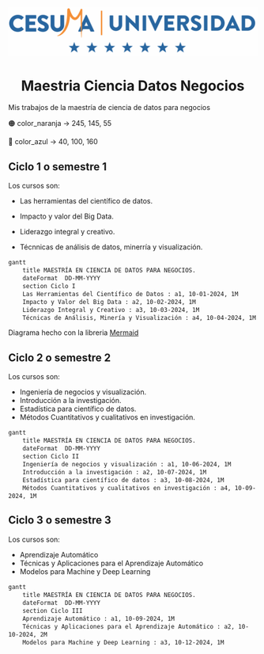 ![](Figuras\Logo_Cesuma.png)

# <center>Maestria Ciencia Datos Negocios

Mis trabajos de la maestría de ciencia de datos para negocios



🟠 color_naranja -> 245, 145, 55

🔵 color_azul -> 40, 100, 160



## Ciclo 1 o semestre 1

Los cursos son:

* Las herramientas del científico de datos.

* Impacto y valor del Big Data.

* Liderazgo integral y creativo.

* Técnnicas de análisis de datos, minerría y visualización.

```mermaid
gantt
    title MAESTRÍA EN CIENCIA DE DATOS PARA NEGOCIOS.
    dateFormat  DD-MM-YYYY
    section Ciclo I
    Las Herramientas del Científico de Datos : a1, 10-01-2024, 1M
    Impacto y Valor del Big Data : a2, 10-02-2024, 1M
    Liderazgo Integral y Creativo : a3, 10-03-2024, 1M
    Técnicas de Análisis, Minería y Visualización : a4, 10-04-2024, 1M
```

Diagrama hecho con la libreria [Mermaid](https://github.com/mermaid-js/mermaid?tab=readme-ov-file)

## Ciclo 2 o semestre 2

Los cursos son:

* Ingeniería de negocios y visualización.
* Introducción a la investigación.
* Estadística para científico de datos.
* Métodos Cuantitativos y cualitativos en investigación.

```mermaid
gantt
    title MAESTRÍA EN CIENCIA DE DATOS PARA NEGOCIOS.
    dateFormat  DD-MM-YYYY
    section Ciclo II
    Ingeniería de negocios y visualización : a1, 10-06-2024, 1M
    Introducción a la investigación : a2, 10-07-2024, 1M
    Estadística para científico de datos : a3, 10-08-2024, 1M
    Métodos Cuantitativos y cualitativos en investigación : a4, 10-09-2024, 1M
```

## Ciclo 3 o semestre 3

Los cursos son:

* Aprendizaje Automático
* Técnicas y Aplicaciones para el Aprendizaje Automático
* Modelos para Machine y Deep Learning

```mermaid
gantt
    title MAESTRÍA EN CIENCIA DE DATOS PARA NEGOCIOS.
    dateFormat  DD-MM-YYYY
    section Ciclo III
    Aprendizaje Automático : a1, 10-09-2024, 1M
    Técnicas y Aplicaciones para el Aprendizaje Automático : a2, 10-10-2024, 2M
    Modelos para Machine y Deep Learning : a3, 10-12-2024, 1M
```